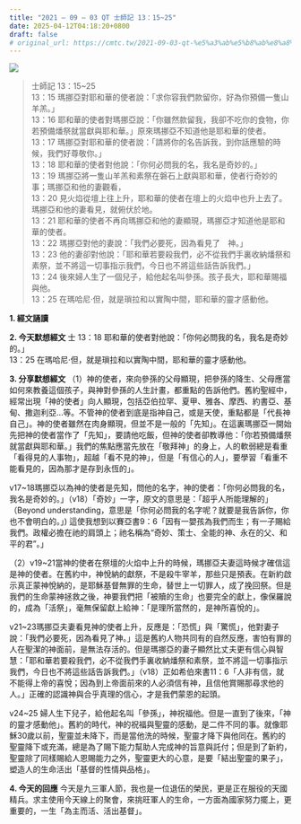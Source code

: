 ```yaml
---
title: "2021 – 09 – 03 QT 士師記 13：15~25"
date: 2025-04-12T04:18:20+0800
draft: false
# original_url: https://cmtc.tw/2021-09-03-qt-%e5%a3%ab%e5%b8%ab%e8%a8%98-13%ef%bc%9a1525
---
```


![](/images/qt.jpg)
> 士師記 13：15\~25  
> 13：15 瑪挪亞對耶和華的使者說：「求你容我們款留你，好為你預備一隻山羊羔。」  
> 13：16 耶和華的使者對瑪挪亞說：「你雖然款留我，我卻不吃你的食物，你若預備燔祭就當獻與耶和華。」原來瑪挪亞不知道他是耶和華的使者。  
> 13：17 瑪挪亞對耶和華的使者說：「請將你的名告訴我，到你話應驗的時候，我們好尊敬你。」  
> 13：18 耶和華的使者對他說：「你何必問我的名，我名是奇妙的。」  
> 13：19 瑪挪亞將一隻山羊羔和素祭在磐石上獻與耶和華，使者行奇妙的事；瑪挪亞和他的妻觀看，  
> 13：20 見火焰從壇上往上升，耶和華的使者在壇上的火焰中也升上去了。瑪挪亞和他的妻看見，就俯伏於地。  
> 13：21 耶和華的使者不再向瑪挪亞和他的妻顯現，瑪挪亞才知道他是耶和華的使者。  
> 13：22 瑪挪亞對他的妻說：「我們必要死，因為看見了　神。」  
> 13：23 他的妻卻對他說：「耶和華若要殺我們，必不從我們手裏收納燔祭和素祭，並不將這一切事指示我們，今日也不將這些話告訴我們。」  
> 13：24 後來婦人生了一個兒子，給他起名叫參孫。孩子長大，耶和華賜福與他。  
> 13：25 在瑪哈尼‧但，就是瑣拉和以實陶中間，耶和華的靈才感動他。

**1. 經文誦讀**

**2.  今天默想經文**
士 13：18 耶和華的使者對他說：「你何必問我的名，我名是奇妙的。」  
13：25 在瑪哈尼‧但，就是瑣拉和以實陶中間，耶和華的靈才感動他。

**3. 分享默想經文**
（1）神的使者，來向參孫的父母顯現，把參孫的降生、父母應當如何來教養這個孩子，與神對參孫的人生計畫，都重點的告訴他們。舊約聖經中，經常出現「神的使者」向人顯現，包括亞伯拉罕、夏甲、雅各、摩西、約書亞、基甸、撒迦利亞…等。不管神的使者到底是指神自己，或是天使，重點都是「代長神自己」。神的使者雖然在肉身顯現，但並不是一般的「先知」。在這裏瑪挪亞一開始先把神的使者當作了「先知」，要請他吃飯，但神的使者卻教導他：「你若預備燔祭就當獻與耶和華。」我們的焦點應當先放在「敬拜神」的身上，人的軟弱總是看重「看得見的人事物」，超越「看不見的神」，但是「有信心的人」，要學習「看重不能看見的，因為那才是存到永恆的」。

v17\~18瑪挪亞以為神的使者是先知，問他的名字，神的使者：「你何必問我的名，我名是奇妙的。」（v18）「奇妙」一字，原文的意思是：「超乎人所能理解的」（Beyond understanding，意思是「你何必問我的名字呢？就要是我告訴你，你也不會明白的。」) 這使我想到以賽亞書9：6「因有一嬰孩為我們而生；有一子賜給我們。政權必擔在祂的肩頭上；祂名稱為“奇妙、策士、全能的神、永在的父、和平的君”。」

（2）v19\~21當神的使者在祭壇的火焰中上升的時候，瑪挪亞夫妻這時候才確信這是神的使者。在舊約中，神悅納的獻祭，不是殺牛宰羊，那些只是預表。在新約啟示真正蒙神悅納的，是耶穌基督無罪的生命，替世上一切罪人，成了挽回祭。但是我們的生命蒙神拯救之後，神要我們把「被贖的生命」也要完全的獻上，像保羅說的，成為「活祭」，毫無保留獻上給神：「是理所當然的，是神所喜悅的」。

v21\~23瑪挪亞夫妻看見神的使者上升，反應是：「恐慌」與「驚慌」，他對妻子說：「我們必要死，因為看見了神。」這是舊約人物共同有的自然反應，害怕有罪的人在聖潔的神面前，是無法存活的。但是瑪挪亞的妻子顯然比丈夫更有信心與智慧：「耶和華若要殺我們，必不從我們手裏收納燔祭和素祭，並不將這一切事指示我們，今日也不將這些話告訴我們。」（v18）正如希伯來書11：6「人非有信，就不能得上帝的喜悅；因為到上帝面前來的人必須信有神，且信他賞賜那尋求他的人。」正確的認識神與合乎真理的信心，才是我們蒙恩的起頭。

v24\~25 婦人生下兒子，給他起名叫「參孫」，神祝福他。但是一直到了後來，「神的靈才感動他」。舊約的時代，神的祝福與聖靈的感動，是二件不同的事。就像耶穌30歲以前，聖靈並未降下，而是當他洗的時候，聖靈才降下與他同在。舊約的聖靈降下或充滿，總是為了賜下能力幫助人完成神的旨意與託付；但是到了新約，聖靈除了同樣賜給人恩賜能力之外，聖靈更大的心意，是要「結出聖靈的果子」，塑造人的生命活出「基督的性情與品格」。

**4. 今天的回應**
今天是九三軍人節，我也是一位退伍的榮民，更是正在服役的天國精兵。求主使用今天線上的聚會，來挑旺軍人的生命，一方面為國家努力擺上，更重要的，一生「為主而活、活出基督」。

